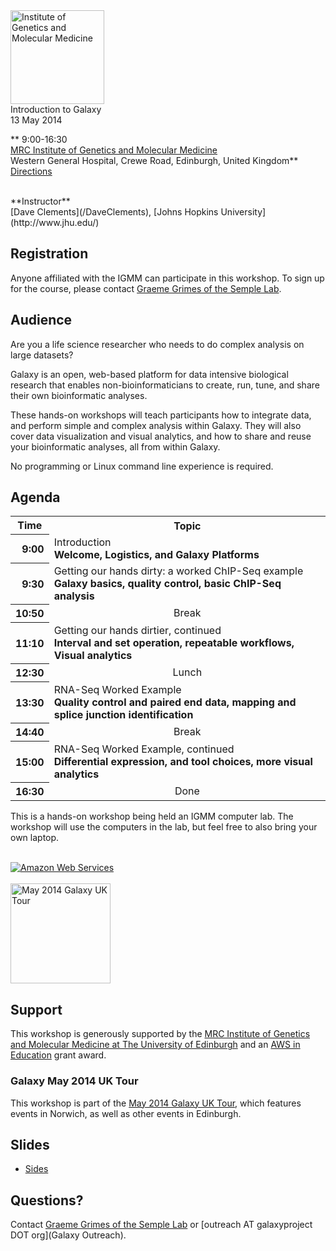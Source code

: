 <div class='center'>
<a href='http://www.igmm.ac.uk/'><img src='/Images/Logos/IGMMLogo.jpg' alt='Institute of Genetics and Molecular Medicine' height="150" /></a>
<div class='title'>Introduction to Galaxy<br />13 May 2014</div>

**
9:00-16:30<br />
[MRC Institute of Genetics and Molecular Medicine](http://www.igmm.ac.uk/)<br />
Western General Hospital, Crewe Road, Edinburgh, United Kingdom**<br />
[Directions](http://www.igmm.ac.uk/contact.htm)<br />

<br />
**Instructor**<br />[Dave Clements](/DaveClements), [Johns Hopkins University](http://www.jhu.edu/)<br />
</div>

## Registration

Anyone affiliated with the IGMM can participate in this workshop.  To sign up for the course, please contact [Graeme Grimes of the Semple Lab](http://www.hgu.mrc.ac.uk/people/c.semple_researchb.html).

## Audience

Are you a life science researcher who needs to do complex analysis on large datasets?

Galaxy is an open, web-based platform for data intensive biological research that enables non-bioinformaticians to create, run, tune, and share their own bioinformatic analyses.

These hands-on workshops will teach participants how to integrate data, and perform simple and complex analysis within Galaxy. They will also cover data visualization and visual analytics, and how to share and reuse your bioinformatic analyses, all from within Galaxy.

No programming or Linux command line experience is required.

## Agenda

<table>
  <tr class="th" >
    <th> Time </th>
    <th> Topic </th>
  </tr>
  <tr>
    <th style=" text-align: right;"> 9:00 </th>
    <td> </strong>Introduction<strong><div class='indent'>Welcome, Logistics, and Galaxy Platforms</div> </td>
  </tr>
  <tr>
    <th style=" text-align: right;"> 9:30 </th>
    <td> </strong>Getting our hands dirty: a worked ChIP-Seq example<strong> <div class='indent'>Galaxy basics, quality control, basic ChIP-Seq analysis</div> </td>
  </tr>
  <tr>
    <th style=" text-align: right;"> 10:50 </th>
    <td style=" text-align: center;"> </strong>Break<strong> </td>
  </tr>
  <tr>
    <th style=" text-align: right;"> 11:10 </th>
    <td> </strong>Getting our hands dirtier, continued<strong><div class='indent'>Interval and set operation, repeatable workflows, Visual analytics</div> </td>
  </tr>
  <tr>
    <th style=" text-align: right;"> 12:30 </th>
    <td style=" text-align: center;"> </strong>Lunch<strong> </td>
  </tr>
  <tr>
    <th style=" text-align: right;"> 13:30 </th>
    <td> </strong>RNA-Seq Worked Example<strong><div class='indent'>Quality control and paired end data, mapping and splice junction identification</div> </td>
  </tr>
  <tr>
    <th style=" text-align: right;"> 14:40 </th>
    <td style=" text-align: center;"> </strong>Break<strong> </td>
  </tr>
  <tr>
    <th style=" text-align: right;"> 15:00 </th>
    <td> </strong>RNA-Seq Worked Example, continued<strong><div class='indent'>Differential expression, and tool choices, more visual analytics</div> </td>
  </tr>
  <tr>
    <th style=" text-align: right;"> 16:30 </th>
    <td style=" text-align: center;"> </strong>Done<strong> </td>
  </tr>
</table>


This is a hands-on workshop being held an IGMM computer lab.  The workshop will use the computers in the lab, but feel free to also bring your own laptop.

<div class='right'>
<br /><a href='http://aws.amazon.com/'><img src='/Images/Logos/AWSLogo.png' alt='Amazon Web Services' /></a><br /><br />
<a href='/Events/UKMay2014'><img src='/Images/Logos/UKMay2014Tour.png' alt='May 2014 Galaxy UK Tour' width="160px" /></a>
</div>

## Support

This workshop is generously supported by the [MRC Institute of Genetics and Molecular Medicine at The University of Edinburgh](http://www.igmm.ac.uk/) and  an [AWS in Education](http://aws.amazon.com/education/) grant award.

### Galaxy May 2014 UK Tour

This workshop is part of the [May 2014 Galaxy UK Tour](/Events/UKMay2014), which features events in Norwich, as well as other events in Edinburgh.

## Slides

* [Sides](ATTACHMENT_URLDocuments/Presentations/201405HGMM_Workshop.pdf)   

## Questions?

Contact [Graeme Grimes of the Semple Lab](http://www.hgu.mrc.ac.uk/people/c.semple_researchb.html) or [outreach AT galaxyproject DOT org](Galaxy Outreach).
